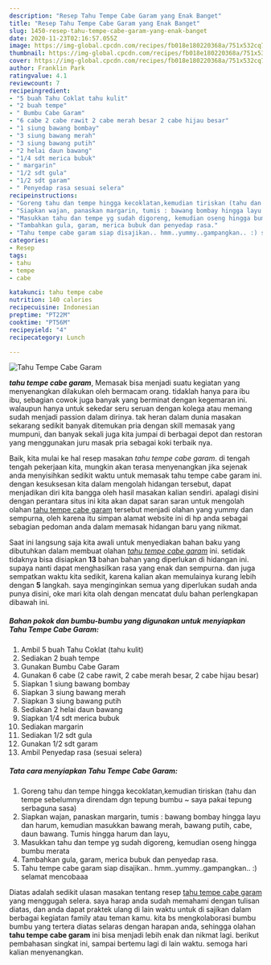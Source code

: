 ```yaml
---
description: "Resep Tahu Tempe Cabe Garam yang Enak Banget"
title: "Resep Tahu Tempe Cabe Garam yang Enak Banget"
slug: 1450-resep-tahu-tempe-cabe-garam-yang-enak-banget
date: 2020-11-23T02:16:57.055Z
image: https://img-global.cpcdn.com/recipes/fb018e180220368a/751x532cq70/tahu-tempe-cabe-garam-foto-resep-utama.jpg
thumbnail: https://img-global.cpcdn.com/recipes/fb018e180220368a/751x532cq70/tahu-tempe-cabe-garam-foto-resep-utama.jpg
cover: https://img-global.cpcdn.com/recipes/fb018e180220368a/751x532cq70/tahu-tempe-cabe-garam-foto-resep-utama.jpg
author: Franklin Park
ratingvalue: 4.1
reviewcount: 7
recipeingredient:
- "5 buah Tahu Coklat tahu kulit"
- "2 buah tempe"
- " Bumbu Cabe Garam"
- "6 cabe 2 cabe rawit 2 cabe merah besar 2 cabe hijau besar"
- "1 siung bawang bombay"
- "3 siung bawang merah"
- "3 siung bawang putih"
- "2 helai daun bawang"
- "1/4 sdt merica bubuk"
- " margarin"
- "1/2 sdt gula"
- "1/2 sdt garam"
- " Penyedap rasa sesuai selera"
recipeinstructions:
- "Goreng tahu dan tempe hingga kecoklatan,kemudian tiriskan (tahu dan tempe sebelumnya direndam dgn tepung bumbu ~ saya pakai tepung serbaguna sasa)"
- "Siapkan wajan, panaskan margarin, tumis : bawang bombay hingga layu dan harum, kemudian masukkan bawang merah, bawang putih, cabe, daun bawang. Tumis hingga harum dan layu,"
- "Masukkan tahu dan tempe yg sudah digoreng, kemudian oseng hingga bumbu merata"
- "Tambahkan gula, garam, merica bubuk dan penyedap rasa."
- "Tahu tempe cabe garam siap disajikan.. hmm..yummy..gampangkan.. :) selamat mencobaaa"
categories:
- Resep
tags:
- tahu
- tempe
- cabe

katakunci: tahu tempe cabe 
nutrition: 140 calories
recipecuisine: Indonesian
preptime: "PT22M"
cooktime: "PT56M"
recipeyield: "4"
recipecategory: Lunch

---
```



![Tahu Tempe Cabe Garam](https://img-global.cpcdn.com/recipes/fb018e180220368a/751x532cq70/tahu-tempe-cabe-garam-foto-resep-utama.jpg)

<b><i>tahu tempe cabe garam</i></b>, Memasak bisa menjadi suatu kegiatan yang menyenangkan dilakukan oleh bermacam orang. tidaklah hanya para ibu ibu, sebagian cowok juga banyak yang berminat dengan kegemaran ini. walaupun hanya untuk sekedar seru seruan dengan kolega atau memang sudah menjadi passion dalam dirinya. tak heran dalam dunia masakan sekarang sedikit banyak ditemukan pria dengan skill memasak yang mumpuni, dan banyak sekali juga kita jumpai di berbagai depot dan restoran yang menggunakan juru masak pria sebagai koki terbaik nya.

Baik, kita mulai ke hal resep masakan <i>tahu tempe cabe garam</i>. di tengah tengah pekerjaan kita, mungkin akan terasa menyenangkan jika sejenak anda menyisihkan sedikit waktu untuk memasak tahu tempe cabe garam ini. dengan kesuksesan kita dalam mengolah hidangan tersebut, dapat menjadikan diri kita bangga oleh hasil masakan kalian sendiri. apalagi disini dengan perantara situs ini kita akan dapat saran saran untuk mengolah olahan <u>tahu tempe cabe garam</u> tersebut menjadi olahan yang yummy dan sempurna, oleh karena itu simpan alamat website ini di hp anda sebagai sebagian pedoman anda dalam memasak hidangan baru yang nikmat.




Saat ini langsung saja kita awali untuk menyediakan bahan baku yang dibutuhkan dalam membuat olahan <u><i>tahu tempe cabe garam</i></u> ini. setidak tidaknya bisa disiapkan <b>13</b> bahan bahan yang diperlukan di hidangan ini. supaya nanti dapat menghasilkan rasa yang enak dan sempurna. dan juga sempatkan waktu kita sedikit, karena kalian akan memulainya kurang lebih dengan <b>5</b> langkah. saya menginginkan semua yang diperlukan sudah anda punya disini, oke mari kita olah dengan mencatat dulu bahan perlengkapan dibawah ini.

<!--inarticleads1-->

##### Bahan pokok dan bumbu-bumbu yang digunakan untuk menyiapkan Tahu Tempe Cabe Garam:

1. Ambil 5 buah Tahu Coklat (tahu kulit)
1. Sediakan 2 buah tempe
1. Gunakan  Bumbu Cabe Garam
1. Gunakan 6 cabe (2 cabe rawit, 2 cabe merah besar, 2 cabe hijau besar)
1. Siapkan 1 siung bawang bombay
1. Siapkan 3 siung bawang merah
1. Siapkan 3 siung bawang putih
1. Sediakan 2 helai daun bawang
1. Siapkan 1/4 sdt merica bubuk
1. Sediakan  margarin
1. Sediakan 1/2 sdt gula
1. Gunakan 1/2 sdt garam
1. Ambil  Penyedap rasa (sesuai selera)




<!--inarticleads2-->

##### Tata cara menyiapkan Tahu Tempe Cabe Garam:

1. Goreng tahu dan tempe hingga kecoklatan,kemudian tiriskan (tahu dan tempe sebelumnya direndam dgn tepung bumbu ~ saya pakai tepung serbaguna sasa)
1. Siapkan wajan, panaskan margarin, tumis : bawang bombay hingga layu dan harum, kemudian masukkan bawang merah, bawang putih, cabe, daun bawang. Tumis hingga harum dan layu,
1. Masukkan tahu dan tempe yg sudah digoreng, kemudian oseng hingga bumbu merata
1. Tambahkan gula, garam, merica bubuk dan penyedap rasa.
1. Tahu tempe cabe garam siap disajikan.. hmm..yummy..gampangkan.. :) selamat mencobaaa




Diatas adalah sedikit ulasan masakan tentang resep <u>tahu tempe cabe garam</u> yang menggugah selera. saya harap anda sudah memahami dengan tulisan diatas, dan anda dapat praktek ulang di lain waktu untuk di sajikan dalam berbagai kegiatan family atau teman kamu. kita bs mengkolaborasi bumbu bumbu yang tertera diatas selaras dengan harapan anda, sehingga olahan <b>tahu tempe cabe garam</b> ini bisa menjadi lebih enak dan nikmat lagi. berikut pembahasan singkat ini, sampai bertemu lagi di lain waktu. semoga hari kalian menyenangkan.

